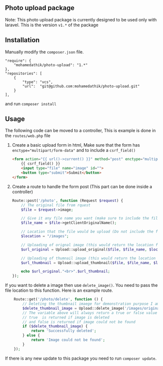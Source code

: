 
## Photo upload package
Note: This photo upload package is currently designed to be used only with laravel.
This is the version `v1.*` of the package
## Installation
Manually modify the `composer.json` file.

    "require": {
        "mohamedathik/photo-upload": "1.*"
    },
    "repositories": [
        {
            "type": "vcs",
            "url":  "git@github.com:mohamedathik/photo-upload.git"
        }
    ],

and run `composer install`

## Usage
The following code can be moved to a controller, This is example is done in the `routes/web.php` file
1) Create a basic upload form in html, Make sure that the form has `enctype="multipart/form-data"` and to include a `csrf_field()`
    ```html
    <form action="{{ url()->current() }}" method="post" enctype="multipart/form-data">
        {{ csrf_field() }}
        <input type="file" name="image" id="">
        <button type="submit">Submit</button>    
    </form>
    ```
2) Create a route to handle the form post (This part can be done inside a controller)
    ```php
    Route::post('/photo', function (Request $request) {
        // The original file from rquest
        $file = $request->image;
    
        // Give it any file name you want (make sure to include the file extension)
        $file_name = $file->getClientOriginalName();
    
        // Location that the file would be upload (Do not include the filename)
        $location = "/images";
    
        // Uploading of orignal image (this would return the location for original image including the filename)
        $url_original = Upload::upload_original($file, $file_name, $location);
    
        // Uploading of thumnail image (this would return the location for thumbnail image including the filename)
        $url_thumbnail = Upload::upload_thumbnail($file, $file_name, $location);
    
        echo $url_original."<br>".$url_thumbnail;
    });
    ```
    
If you want to delete a image then use `delete_image()`. You need to pass the file location to this function. Here is an example route.
```php
    Route::get('/photo/delete', function () {
        // Deleting the thumbnail imaege for demonstration purpose I am passing the file name manually
        $delete_thumbnail_image = Upload::delete_image('/images/original/1515931209-Image.jpg');
        // The variable above will always return a true or false value
        // true  is returned if image is deleted 
        // and false is returned if image could not be found
        if ($delete_thumbnail_image) {
            return 'Successfully deleted';
        } else {
            return 'Image could not be found';
        }
    });
```
If there is any new update to this package you need to run `composer update`.
